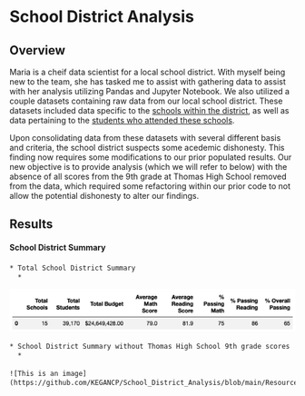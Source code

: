 # School District Analysis

## Overview
Maria is a cheif data scientist for a local school district. With myself being new to the team, she has tasked me to assist with gathering data to assist with her analysis utilizing Pandas and Jupyter Notebook. We also utilized a couple datasets containing raw data from our local school district. These datasets included data specific to the [schools within the district](https://github.com/KEGANCP/School_District_Analysis/blob/main/Resources/schools_complete.csv), as well as data pertaining to the [students who attended these schools](https://github.com/KEGANCP/School_District_Analysis/blob/main/Resources/students_complete.csv).

Upon consolidating data from these datasets with several different basis and criteria, the school district suspects some acedemic dishonesty. This finding now requires some modifications to our prior populated results. Our new objective is to provide analysis (which we will refer to below) with the absence of all scores from the 9th grade at Thomas High School removed from the data, which required some refactoring within our prior code to not allow the potential dishonesty to alter our findings.

## Results 

#### School District Summary
    * Total School District Summary
      *
    
  ![This is an image](https://github.com/KEGANCP/School_District_Analysis/blob/main/Resources/District_Summary_total.png)

    * School District Summary without Thomas High School 9th grade scores
      *
      
    ![This is an image](https://github.com/KEGANCP/School_District_Analysis/blob/main/Resources/District_summary_w_o_THS.png)
